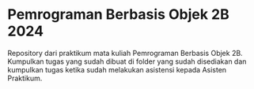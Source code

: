 # Pemrograman Berbasis Objek 2B 2024
Repository dari praktikum mata kuliah Pemrograman Berbasis Objek 2B. Kumpulkan tugas yang sudah dibuat di folder yang sudah disediakan dan kumpulkan tugas ketika sudah melakukan asistensi kepada Asisten Praktikum.
